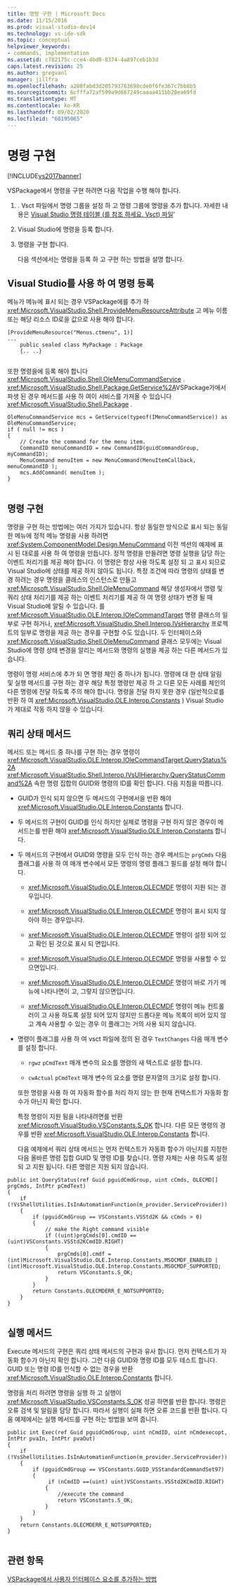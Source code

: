 ```yaml
---
title: 명령 구현 | Microsoft Docs
ms.date: 11/15/2016
ms.prod: visual-studio-dev14
ms.technology: vs-ide-sdk
ms.topic: conceptual
helpviewer_keywords:
- commands, implementation
ms.assetid: c782175c-cce4-4bd0-8374-4a897ceb1b3d
caps.latest.revision: 25
ms.author: gregvanl
manager: jillfra
ms.openlocfilehash: a208fabd3d205793763698cde0f6fe367c7bb8b5
ms.sourcegitcommit: 6cfffa72af599a9d667249caaaa411bb28ea69fd
ms.translationtype: MT
ms.contentlocale: ko-KR
ms.lasthandoff: 09/02/2020
ms.locfileid: "68195065"
---
```

# <a name="command-implementation"></a>명령 구현
[!INCLUDE[vs2017banner](../../includes/vs2017banner.md)]

VSPackage에서 명령을 구현 하려면 다음 작업을 수행 해야 합니다.  
  
1. . Vsct 파일에서 명령 그룹을 설정 하 고 명령 그룹에 명령을 추가 합니다. 자세한 내용은 [Visual Studio 명령 테이블 (를 참조 하세요. Vsct) 파일](../../extensibility/internals/visual-studio-command-table-dot-vsct-files.md)'  
  
2. Visual Studio에 명령을 등록 합니다.  
  
3. 명령을 구현 합니다.  
  
   다음 섹션에서는 명령을 등록 하 고 구현 하는 방법을 설명 합니다.  
  
## <a name="registering-commands-with-visual-studio"></a>Visual Studio를 사용 하 여 명령 등록  
 메뉴가 메뉴에 표시 되는 경우 VSPackage에를 추가 하 <xref:Microsoft.VisualStudio.Shell.ProvideMenuResourceAttribute> 고 메뉴 이름 또는 해당 리소스 ID로을 값으로 사용 해야 합니다.  
  
```  
[ProvideMenuResource("Menus.ctmenu", 1)]  
...  
    public sealed class MyPackage : Package  
    {.. ..}  
  
```  
  
 또한 명령을에 등록 해야 합니다 <xref:Microsoft.VisualStudio.Shell.OleMenuCommandService> . <xref:Microsoft.VisualStudio.Shell.Package.GetService%2A>VSPackage가에서 파생 된 경우 메서드를 사용 하 여이 서비스를 가져올 수 있습니다 <xref:Microsoft.VisualStudio.Shell.Package> .  
  
```  
OleMenuCommandService mcs = GetService(typeof(IMenuCommandService)) as OleMenuCommandService;  
if ( null != mcs )  
{  
    // Create the command for the menu item.  
    CommandID menuCommandID = new CommandID(guidCommandGroup, myCommandID);  
    MenuCommand menuItem = new MenuCommand(MenuItemCallback, menuCommandID );  
    mcs.AddCommand( menuItem );  
}  
  
```  
  
## <a name="implementing-commands"></a>명령 구현  
 명령을 구현 하는 방법에는 여러 가지가 있습니다. 항상 동일한 방식으로 표시 되는 동일한 메뉴에 정적 메뉴 명령을 사용 하려면 <xref:System.ComponentModel.Design.MenuCommand> 이전 섹션의 예제에 표시 된 대로를 사용 하 여 명령을 만듭니다. 정적 명령을 만들려면 명령 실행을 담당 하는 이벤트 처리기를 제공 해야 합니다. 이 명령은 항상 사용 하도록 설정 되 고 표시 되므로 Visual Studio에 상태를 제공 하지 않아도 됩니다. 특정 조건에 따라 명령의 상태를 변경 하려는 경우 명령을 클래스의 인스턴스로 만들고 <xref:Microsoft.VisualStudio.Shell.OleMenuCommand> 해당 생성자에서 명령 및 쿼리 상태 처리기를 제공 하는 이벤트 처리기를 제공 하 여 명령 상태가 변경 될 때 Visual Studio에 알릴 수 있습니다. 를 <xref:Microsoft.VisualStudio.OLE.Interop.IOleCommandTarget> 명령 클래스의 일부로 구현 하거나, <xref:Microsoft.VisualStudio.Shell.Interop.IVsHierarchy> 프로젝트의 일부로 명령을 제공 하는 경우를 구현할 수도 있습니다. 두 인터페이스와 <xref:Microsoft.VisualStudio.Shell.OleMenuCommand> 클래스 모두에는 Visual Studio에 명령 상태 변경을 알리는 메서드와 명령의 실행을 제공 하는 다른 메서드가 있습니다.  
  
 명령이 명령 서비스에 추가 되 면 명령 체인 중 하나가 됩니다. 명령에 대 한 상태 알림 및 실행 메서드를 구현 하는 경우 해당 특정 명령만 제공 하 고 다른 모든 사례를 체인의 다른 명령에 전달 하도록 주의 해야 합니다. 명령을 전달 하지 못한 경우 (일반적으로를 반환 하 여 <xref:Microsoft.VisualStudio.OLE.Interop.Constants> ) Visual Studio가 제대로 작동 하지 않을 수 있습니다.  
  
## <a name="query-status-methods"></a>쿼리 상태 메서드  
 메서드 또는 메서드 중 하나를 구현 하는 경우 명령이 <xref:Microsoft.VisualStudio.OLE.Interop.IOleCommandTarget.QueryStatus%2A> <xref:Microsoft.VisualStudio.Shell.Interop.IVsUIHierarchy.QueryStatusCommand%2A> 속한 명령 집합의 GUID와 명령의 ID를 확인 합니다. 다음 지침을 따릅니다.  
  
- GUID가 인식 되지 않으면 두 메서드의 구현에서을 반환 해야 <xref:Microsoft.VisualStudio.OLE.Interop.Constants> 합니다.  
  
- 두 메서드의 구현이 GUID를 인식 하지만 실제로 명령을 구현 하지 않은 경우이 메서드는를 반환 해야 <xref:Microsoft.VisualStudio.OLE.Interop.Constants> 합니다.  
  
- 두 메서드의 구현에서 GUID와 명령을 모두 인식 하는 경우 메서드는 `prgCmds` 다음 플래그를 사용 하 여 매개 변수에서 모든 명령의 명령 플래그 필드를 설정 해야 합니다.  
  
  - <xref:Microsoft.VisualStudio.OLE.Interop.OLECMDF> 명령이 지원 되는 경우입니다.  
  
  - <xref:Microsoft.VisualStudio.OLE.Interop.OLECMDF> 명령이 표시 되지 않아야 하는 경우입니다.  
  
  - <xref:Microsoft.VisualStudio.OLE.Interop.OLECMDF> 명령이 설정 되어 있고 확인 된 것으로 표시 되 면입니다.  
  
  - <xref:Microsoft.VisualStudio.OLE.Interop.OLECMDF> 명령을 사용할 수 있으면입니다.  
  
  - <xref:Microsoft.VisualStudio.OLE.Interop.OLECMDF> 명령이 바로 가기 메뉴에 나타나면이 고, 그렇지 않으면입니다.  
  
  - <xref:Microsoft.VisualStudio.OLE.Interop.OLECMDF> 명령이 메뉴 컨트롤러이 고 사용 하도록 설정 되어 있지 않지만 드롭다운 메뉴 목록이 비어 있지 않고 계속 사용할 수 있는 경우 이 플래그는 거의 사용 되지 않습니다.  
  
- 명령이 플래그를 사용 하 여 vsct 파일에 정의 된 경우 `TextChanges` 다음 매개 변수를 설정 합니다.  
  
  - `rgwz` `pCmdText` 매개 변수의 요소를 명령의 새 텍스트로 설정 합니다.  
  
  - `cwActual` `pCmdText` 매개 변수의 요소를 명령 문자열의 크기로 설정 합니다.  
  
  또한 명령을 사용 하 여 자동화 함수를 처리 하지 않는 한 현재 컨텍스트가 자동화 함수가 아닌지 확인 합니다.  
  
  특정 명령이 지원 됨을 나타내려면를 반환 <xref:Microsoft.VisualStudio.VSConstants.S_OK> 합니다. 다른 모든 명령의 경우를 반환 <xref:Microsoft.VisualStudio.OLE.Interop.Constants> 합니다.  
  
  다음 예제에서 쿼리 상태 메서드는 먼저 컨텍스트가 자동화 함수가 아닌지를 지정한 다음 올바른 명령 집합 GUID 및 명령 ID를 찾습니다. 명령 자체는 사용 하도록 설정 되 고 지원 됩니다. 다른 명령은 지원 되지 않습니다.  
  
```  
public int QueryStatus(ref Guid pguidCmdGroup, uint cCmds, OLECMD[] prgCmds, IntPtr pCmdText)  
{  
    if (!VsShellUtilities.IsInAutomationFunction(m_provider.ServiceProvider))  
    {  
        if (pguidCmdGroup == VSConstants.VSStd2K && cCmds > 0)  
        {  
            // make the Right command visible   
            if ((uint)prgCmds[0].cmdID == (uint)VSConstants.VSStd2KCmdID.RIGHT)  
            {  
                prgCmds[0].cmdf = (int)Microsoft.VisualStudio.OLE.Interop.Constants.MSOCMDF_ENABLED | (int)Microsoft.VisualStudio.OLE.Interop.Constants.MSOCMDF_SUPPORTED;  
                return VSConstants.S_OK;  
            }  
        }  
        return Constants.OLECMDERR_E_NOTSUPPORTED;  
    }  
}  
  
```  
  
## <a name="execution-methods"></a>실행 메서드  
 Execute 메서드의 구현은 쿼리 상태 메서드의 구현과 유사 합니다. 먼저 컨텍스트가 자동화 함수가 아닌지 확인 합니다. 그런 다음 GUID와 명령 ID를 모두 테스트 합니다. GUID 또는 명령 ID를 인식할 수 없는 경우을 반환 <xref:Microsoft.VisualStudio.OLE.Interop.Constants> 합니다.  
  
 명령을 처리 하려면 명령을 실행 하 고 실행이 <xref:Microsoft.VisualStudio.VSConstants.S_OK> 성공 하면를 반환 합니다. 명령은 오류 검색 및 알림을 담당 합니다. 따라서 실행이 실패 하면 오류 코드를 반환 합니다. 다음 예제에서는 실행 메서드를 구현 하는 방법을 보여 줍니다.  
  
```  
public int Exec(ref Guid pguidCmdGroup, uint nCmdID, uint nCmdexecopt, IntPtr pvaIn, IntPtr pvaOut)  
{  
    if (!VsShellUtilities.IsInAutomationFunction(m_provider.ServiceProvider))  
    {  
        if (pguidCmdGroup == VSConstants.GUID_VSStandardCommandSet97)  
        {  
             if (nCmdID ==(uint) uint)VSConstants.VSStd2KCmdID.RIGHT)  
            {  
                //execute the command  
                return VSConstants.S_OK;  
            }  
        }  
    }  
    return Constants.OLECMDERR_E_NOTSUPPORTED;  
}  
  
```  
  
## <a name="see-also"></a>관련 항목  
 [VSPackage에서 사용자 인터페이스 요소를 추가하는 방법](../../extensibility/internals/how-vspackages-add-user-interface-elements.md)
